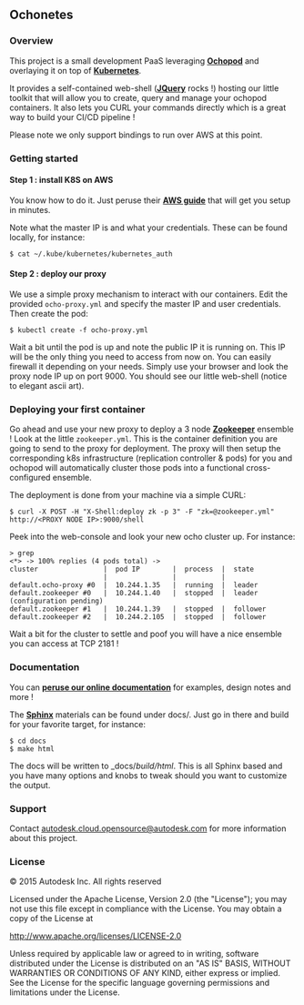 ## Ochonetes

### Overview

This project is a small development PaaS leveraging [**Ochopod**](https://github.com/autodesk-cloud/ochopod)
and overlaying it on top of [**Kubernetes**](https://github.com/GoogleCloudPlatform/kubernetes).

It provides a self-contained web-shell ([**JQuery**](https://jquery.com/) rocks !) hosting our little toolkit that will
allow you to create, query and manage your ochopod containers. It also lets you CURL your commands directly which is
a great way to build your CI/CD pipeline !

Please note we only support bindings to run over AWS at this point.

### Getting started

#### Step 1 : install K8S on AWS

You know how to do it. Just peruse their [**AWS guide**](https://github.com/GoogleCloudPlatform/kubernetes/blob/master/docs/getting-started-guides/aws.md)
that will get you setup in minutes.

Note what the master IP is and what your credentials. These can be found locally, for instance:

```
$ cat ~/.kube/kubernetes/kubernetes_auth
```

#### Step 2 : deploy our proxy

We use a simple proxy mechanism to interact with our containers. Edit the provided ```ocho-proxy.yml``` and specify
the master IP and user credentials. Then create the pod:

```
$ kubectl create -f ocho-proxy.yml
```

Wait a bit until the pod is up and note the public IP it is running on. This IP will be the only thing you need to
access from now on. You can easily firewall it depending on your needs. Simply use your browser and look the proxy
node IP up on port 9000. You should see our little web-shell (notice to elegant ascii art).

### Deploying your first container

Go ahead and use your new proxy to deploy a 3 node [**Zookeeper**](https://zookeeper.apache.org/) ensemble ! Look
at the little ```zookeeper.yml```. This is the container definition you are going to send to the proxy for deployment.
The proxy will then setup the corresponding k8s infrastructure (replication controller & pods) for you and ochopod will
automatically cluster those pods into a functional cross-configured ensemble.

The deployment is done from your machine via a simple CURL:

```
$ curl -X POST -H "X-Shell:deploy zk -p 3" -F "zk=@zookeeper.yml" http://<PROXY NODE IP>:9000/shell
```

Peek into the web-console and look your new ocho cluster up. For instance:

```
> grep
<*> -> 100% replies (4 pods total) ->
cluster                |  pod IP        |  process  |  state
                       |                |           |
default.ocho-proxy #0  |  10.244.1.35   |  running  |  leader
default.zookeeper #0   |  10.244.1.40   |  stopped  |  leader (configuration pending)
default.zookeeper #1   |  10.244.1.39   |  stopped  |  follower
default.zookeeper #2   |  10.244.2.105  |  stopped  |  follower
```

Wait a bit for the cluster to settle and poof you will have a nice ensemble you can access at TCP 2181 !

### Documentation

You can [**peruse our online documentation**](http://autodesk-cloud.github.io/ochonetes/) for examples, design notes
and more !

The [**Sphinx**](http://sphinx-doc.org/) materials can be found under docs/. Just go in there and build for your
favorite target, for instance:

```
$ cd docs
$ make html
```

The docs will be written to _docs/_build/html_. This is all Sphinx based and you have many options and knobs to
tweak should you want to customize the output.

### Support

Contact autodesk.cloud.opensource@autodesk.com for more information about this project.

### License

© 2015 Autodesk Inc.
All rights reserved

Licensed under the Apache License, Version 2.0 (the "License");
you may not use this file except in compliance with the License.
You may obtain a copy of the License at

   http://www.apache.org/licenses/LICENSE-2.0

Unless required by applicable law or agreed to in writing, software
distributed under the License is distributed on an "AS IS" BASIS,
WITHOUT WARRANTIES OR CONDITIONS OF ANY KIND, either express or implied.
See the License for the specific language governing permissions and
limitations under the License.